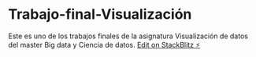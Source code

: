 # Trabajo-final-Visualización

Este es uno de los trabajos finales de la asignatura Visualización de datos del master Big data y Ciencia de datos.
[Edit on StackBlitz ⚡️](https://stackblitz.com/edit/js-usduqt)
